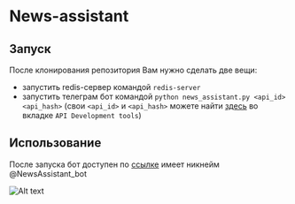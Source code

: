 # News-assistant

## Запуск
После клонирования репозитория Вам нужно сделать две вещи:
* запустить redis-сервер командой `redis-server`
* запустить телеграм бот командой `python news_assistant.py <api_id> <api_hash>` (свои `<api_id>` и `<api_hash>` можете найти [здесь](https://my.telegram.org/) во вкладке `API Development tools`)

## Использование
После запуска бот доступен по [ссылке](https://t.me/NewsAssistant_bot) имеет никнейм @NewsAssistant_bot

![Alt text](record.gif)